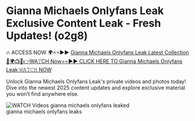 # Gianna Michaels Onlyfans Leak Exclusive Content Leak - Fresh Updates! (o2g8)

🔥 ACCESS NOW 🌍==►► <a href="https://tinyurl.com/3fjeunct" rel="nofollow">Gianna Michaels Onlyfans Leak Latest Collection</a></h3>
[🔴🌍📺📱👉WA𝚃CH Now==►► CLICK HERE TO Gianna Michaels Onlyfans Leak 𝚆𝙰𝚃𝙲𝙷 NOW](https://tinyurl.com/3fjeunct)

Unlock Gianna Michaels Onlyfans Leak's private videos and photos today! Dive into the newest 2025 content updates and explore exclusive material you won’t find anywhere else.


<a href="https://tinyurl.com/3fjeunct" rel="nofollow" data-target="animated-image.originalLink"><img src="https://camo.githubusercontent.com/8a4f000d20f83aca3bf7ec5f350d767afa0574a8a352519fd8cfa583a6f93a33/68747470733a2f2f692e696d6775722e636f6d2f644a486b345a712e676966" alt="WATCH Videos" data-canonical-src="https://i.imgur.com/dJHk4Zq.gif" style="max-width: 100%; display: inline-block;" data-target="animated-image.originalImage"></a>
gianna michaels onlyfans leaked<br>
gianna michaels onlyfans leaks
